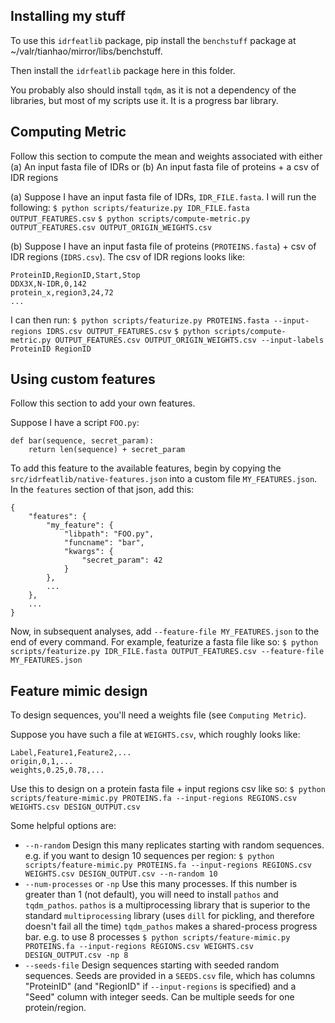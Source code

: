Installing my stuff
-------------------
To use this `idrfeatlib` package,
pip install the `benchstuff` package at ~/valr/tianhao/mirror/libs/benchstuff.

Then install the `idrfeatlib` package here in this folder.

You probably also should install `tqdm`, as it is not a dependency of the libraries,
but most of my scripts use it. It is a progress bar library.

Computing Metric
----------------
Follow this section to compute the mean and weights associated with either
(a) An input fasta file of IDRs or
(b) An input fasta file of proteins + a csv of IDR regions

(a)
Suppose I have an input fasta file of IDRs, `IDR_FILE.fasta`.
I will run the following:
`$ python scripts/featurize.py IDR_FILE.fasta OUTPUT_FEATURES.csv`
`$ python scripts/compute-metric.py OUTPUT_FEATURES.csv OUTPUT_ORIGIN_WEIGHTS.csv`

(b)
Suppose I have an input fasta file of proteins (`PROTEINS.fasta`) + csv of IDR regions (`IDRS.csv`).
The csv of IDR regions looks like:
```
ProteinID,RegionID,Start,Stop
DDX3X,N-IDR,0,142
protein_x,region3,24,72
...
```
I can then run:
`$ python scripts/featurize.py PROTEINS.fasta --input-regions IDRS.csv OUTPUT_FEATURES.csv`
`$ python scripts/compute-metric.py OUTPUT_FEATURES.csv OUTPUT_ORIGIN_WEIGHTS.csv --input-labels ProteinID RegionID`

Using custom features
---------------------
Follow this section to add your own features.

Suppose I have a script `FOO.py`:
```
def bar(sequence, secret_param):
    return len(sequence) + secret_param
```

To add this feature to the available features, begin by copying the
`src/idrfeatlib/native-features.json` into a custom file `MY_FEATURES.json`.
In the `features` section of that json, add this:

```
{
    "features": {
        "my_feature": {
            "libpath": "FOO.py",
            "funcname": "bar",
            "kwargs": {
                "secret_param": 42
            }
        },
        ...
    },
    ...
}
```

Now, in subsequent analyses, add `--feature-file MY_FEATURES.json` to the end of every command.
For example, featurize a fasta file like so:
`$ python scripts/featurize.py IDR_FILE.fasta OUTPUT_FEATURES.csv --feature-file MY_FEATURES.json`

Feature mimic design
--------------------
To design sequences, you'll need a weights file (see `Computing Metric`).

Suppose you have such a file at `WEIGHTS.csv`, which roughly looks like:
```
Label,Feature1,Feature2,...
origin,0,1,...
weights,0.25,0.78,...
```

Use this to design on a protein fasta file + input regions csv like so:
`$ python scripts/feature-mimic.py PROTEINS.fa --input-regions REGIONS.csv WEIGHTS.csv DESIGN_OUTPUT.csv`

Some helpful options are:
- `--n-random`
    Design this many replicates starting with random sequences.
    e.g. if you want to design 10 sequences per region:
    `$ python scripts/feature-mimic.py PROTEINS.fa --input-regions REGIONS.csv WEIGHTS.csv DESIGN_OUTPUT.csv --n-random 10`
- `--num-processes` or `-np`
    Use this many processes.
    If this number is greater than 1 (not default), you will need to install `pathos` and `tqdm_pathos`.
    `pathos` is a multiprocessing library that is superior to the standard `multiprocessing` library
        (uses `dill` for pickling, and therefore doesn't fail all the time)
    `tqdm_pathos` makes a shared-process progress bar.
    e.g. to use 8 processes
    `$ python scripts/feature-mimic.py PROTEINS.fa --input-regions REGIONS.csv WEIGHTS.csv DESIGN_OUTPUT.csv -np 8`
- `--seeds-file`
    Design sequences starting with seeded random sequences.
    Seeds are provided in a `SEEDS.csv` file, which has columns "ProteinID" (and "RegionID" if `--input-regions` is specified)
    and a "Seed" column with integer seeds. Can be multiple seeds for one protein/region.
